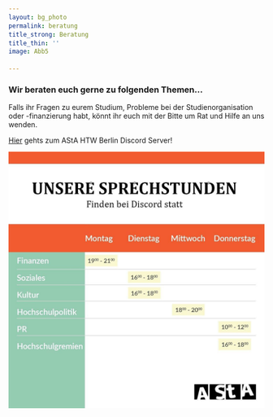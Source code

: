 ```yaml
---
layout: bg_photo
permalink: beratung
title_strong: Beratung
title_thin: ''
image: Abb5

---
```

### **Wir beraten euch gerne zu folgenden Themen...**

Falls ihr Fragen zu eurem Studium, Probleme bei der Studienorganisation oder -finanzierung habt, könnt ihr euch mit der Bitte um Rat und Hilfe an uns wenden.

[Hier](https://discord.gg/jm3XbGW) gehts zum AStA HTW Berlin Discord Server!

![](/assets/images/image-2020-06-02-16-47-17.jpg)